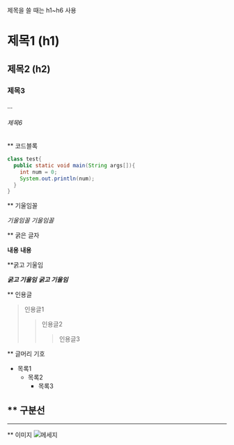 제목을 쓸 때는 h1~h6 사용
# 제목1 (h1)
## 제목2 (h2)
### 제목3
...
###### 제목6


** 코드블록
``` java
class test{
  public static void main(String args[]){
    int num = 0;
    System.out.println(num);
  }
}
```


** 기울임꼴

*기울임꼴*
_기울임꼴_

** 굵은 글자

**내용**
__내용__

**굵고 기울임

***굵고 기울임***
___굵고 기울임___



** 인용글

> 인용글1
>> 인용글2
>>> 인용글3



** 글머리 기호

+ 목록1
  + 목록2
    + 목록3
    
    
    
** 구분선
---
***


** 이미지
![메세지](이미지경로)



